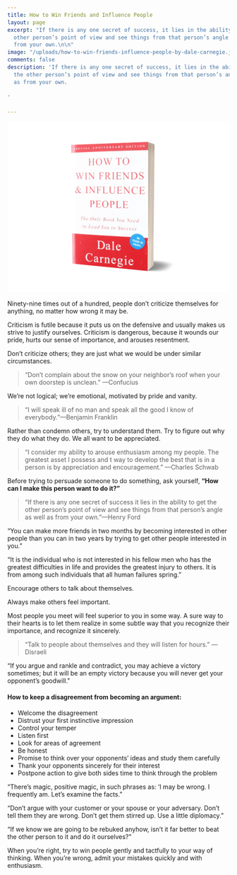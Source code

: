 ```yaml
---
title: How to Win Friends and Influence People
layout: page
excerpt: "If there is any one secret of success, it lies in the ability to get the
  other person’s point of view and see things from that person’s angle as well as
  from your own.\n\n"
image: "/uploads/how-to-win-friends-influence-people-by-dale-carnegie.jpg"
comments: false
description: 'If there is any one secret of success, it lies in the ability to get
  the other person’s point of view and see things from that person’s angle as well
  as from your own.

'

---
```

![](/uploads/how-to-win-friends-influence-people-by-dale-carnegie.jpg)

Ninety-nine times out of a hundred, people don’t criticize themselves for anything, no matter how wrong it may be.

Criticism is futile because it puts us on the defensive and usually makes us strive to justify ourselves. Criticism is dangerous, because it wounds our pride, hurts our sense of importance, and arouses resentment.

Don’t criticize others; they are just what we would be under similar circumstances.

> “Don’t complain about the snow on your neighbor’s roof when your own doorstep is unclean.” —Confucius

We’re not logical; we’re emotional, motivated by pride and vanity.

> “I will speak ill of no man and speak all the good I know of everybody.”—Benjamin Franklin

Rather than condemn others, try to understand them. Try to figure out why they do what they do. We all want to be appreciated.

> “I consider my ability to arouse enthusiasm among my people. The greatest asset I possess and t way to develop the best that is in a person is by appreciation and encouragement.” —Charles Schwab

Before trying to persuade someone to do something, ask yourself, **“How can I make this person want to do it?”**

> “If there is any one secret of success it lies in the ability to get the other person’s point of view and see things from that person’s angle as well as from your own.”—Henry Ford

“You can make more friends in two months by becoming interested in other people than you can in two years by trying to get other people interested in you.”

“It is the individual who is not interested in his fellow men who has the greatest difficulties in life and provides the greatest injury to others. It is from among such individuals that all human failures spring.”

Encourage others to talk about themselves.

Always make others feel important.

Most people you meet will feel superior to you in some way. A sure way to their hearts is to let them realize in some subtle way that you recognize their importance, and recognize it sincerely.

> “Talk to people about themselves and they will listen for hours.” —Disraeli

“If you argue and rankle and contradict, you may achieve a victory sometimes; but it will be an empty victory because you will never get your opponent’s goodwill."

#### How to keep a disagreement from becoming an argument:

* Welcome the disagreement
* Distrust your first instinctive impression
* Control your temper
* Listen first
* Look for areas of agreement
* Be honest
* Promise to think over your opponents’ ideas and study them carefully
* Thank your opponents sincerely for their interest
* Postpone action to give both sides time to think through the problem

“There’s magic, positive magic, in such phrases as: ‘I may be wrong. I frequently am. Let’s examine the facts.”

“Don’t argue with your customer or your spouse or your adversary. Don’t tell them they are wrong. Don’t get them stirred up. Use a little diplomacy.”

“If we know we are going to be rebuked anyhow, isn’t it far better to beat the other person to it and do it ourselves?”

When you’re right, try to win people gently and tactfully to your way of thinking. When you’re wrong, admit your mistakes quickly and with enthusiasm.